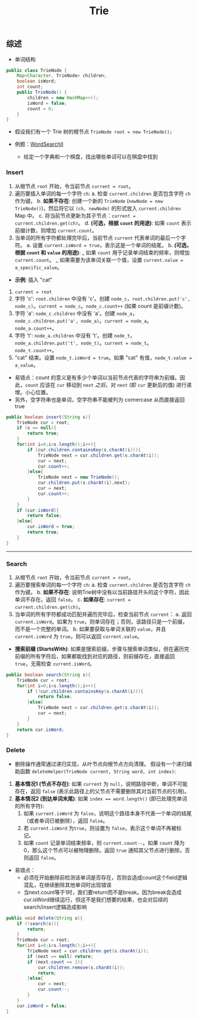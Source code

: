 ﻿---
layout: default
title: Trie
narrow: true
---

## 综述

- 单词结构

```java
public class TrieNode {
    Map<Character, TrieNode> children;
    boolean isWord;
    int count;
    public TrieNode() {
        children = new HashMap<>();
        isWord = false;
        count = 0;
    }
}
```

- 假设我们有一个 Trie 树的根节点 `TrieNode root = new TrieNode();`

- 例题：[WordSearchII](/algorithmnotes/wordsearchii.html)
  - 给定一个字典和一个棋盘，找出哪些单词可以在棋盘中找到

### Insert

1. 从根节点 `root` 开始，令当前节点 `current = root`。
2. 遍历要插入单词的每一个字符 `ch`: a. 检查 `current.children` 是否包含字符 `ch` 作为键。 b. **如果不存在**: 创建一个新的 `TrieNode` (`newNode = new TrieNode()`)，然后将它以 `(ch, newNode)` 的形式放入 `current.children` Map 中。 c. 将当前节点更新为其子节点：`current = current.children.get(ch)`。 d. **(可选，根据 `count` 的用途)**: 如果 `count` 表示前缀计数，则增加 `current.count`。
3. 当单词的所有字符都处理完毕后，当前节点 `current` 代表单词的最后一个字符。 a. 设置 `current.isWord = true`，表示这是一个单词的结尾。 b. **(可选，根据 `count` 和 `value` 的用途)**: _ 如果 `count` 用于记录单词结束的频率，则增加 `current.count`。 _ 如果需要为该单词关联一个值，设置 `current.value = a_specific_value`。

- **示例**: 插入 "cat"

1. `current = root`
2. 字符 'c': `root.children` 中没有 'c'。创建 `node_c`，`root.children.put('c', node_c)`。`current = node_c`。`node_c.count++` (如果 count 是前缀计数)。
3. 字符 'a': `node_c.children` 中没有 'a'。创建 `node_a`，`node_c.children.put('a', node_a)`。`current = node_a`。`node_a.count++`。
4. 字符 't': `node_a.children` 中没有 't'。创建 `node_t`，`node_a.children.put('t', node_t)`。`current = node_t`。`node_t.count++`。
5. "cat" 结束。设置 `node_t.isWord = true`。如果 "cat" 有值，`node_t.value = a_value`。

- 易错点：count 的意义是有多少个单词以当前节点代表的字符串为前缀。因此，`count` 应该在 `cur` 移动到 `next` _之后_，对 `next` (即 `cur` 更新后的值) 进行递增。小心位置。
- 另外，空字符串也是单词，空字符串不能被列为 cornercase 从而直接返回 true

```java
public boolean insert(String s){
    TrieNode cur = root;
    if (s == null){
        return true;
    }
    for(int i=0;i<s.length();i++){
        if (cur.children.containsKey(s.charAt(i))){
            TrieNode next = cur.children.get(s.charAt(i));
            cur = next;
            cur.count++;
        }else{
            TrieNode next = new TrieNode();
            cur.children.put(s.charAt(i),next);
            cur = next;
            cur.count++;
        }
    }
    if (cur.isWord){
        return false;
    }else{
        cur.isWord = true;
        return true;
    }
}
```
***
### Search
1. 从根节点 `root` 开始，令当前节点 `current = root`。
2. 遍历要搜索单词的每一个字符 `ch`: a. 检查 `current.children` 是否包含字符 `ch` 作为键。 b. **如果不存在**: 说明Trie树中没有以当前路径开头的这个字符，因此单词不存在。返回 `false`。 c. **如果存在**: `current = current.children.get(ch)`。
3. 当单词的所有字符都成功匹配并遍历完毕后，检查当前节点 `current`： a. 返回 `current.isWord`。如果为 `true`，则单词存在；否则，该路径只是一个前缀，而不是一个完整的单词。 b. 如果要获取与单词关联的 `value`，并且 `current.isWord` 为 `true`，则可以返回 `current.value`。
- **搜索前缀 (StartsWith)**: 如果是搜索前缀，步骤与搜索单词类似，但在遍历完前缀的所有字符后，如果都能找到对应的路径，则前缀存在，直接返回 `true`，无需检查 `current.isWord`。
```java
public boolean search(String s){  
    TrieNode cur = root;  
    for(int i=0;i<s.length();i++){  
        if (!cur.children.containsKey(s.charAt(i))){  
            return false;  
        }else{  
            TrieNode next = cur.children.get(s.charAt(i));  
            cur = next;  
        }  
    }  
    return cur.isWord;  
}
```
### Delete
-  删除操作通常通过递归实现，从叶节点向根节点方向清理。 假设有一个递归辅助函数 `deleteHelper(TrieNode current, String word, int index)`:

1. **基本情况1 (节点不存在)**: 如果 `current` 为 `null`，说明路径中断，单词不可能存在，返回 `false` (表示此路径上的父节点不需要删除其对当前节点的引用)。
2. **基本情况2 (到达单词末尾)**: 如果 `index == word.length()` (即已处理完单词的所有字符): 
	1. 如果 `current.isWord` 为 `false`，说明这个路径本身不代表一个单词的结尾（或者单词已被删除），返回 `false`。 
	2. 若 `current.isWord` 为`true`，则设置为 `false`，表示这个单词不再被标记。
	3. 如果 `count` 记录单词结束频率，则 `current.count--`。如果 `count` 降为0，那么这个节点可以被物理删除。返回 `true` 通知其父节点进行删除。否则返回 `false`。

- 易错点：
	- 必须在开始删除前检测该单词是否存在，否则会造成count这个field逻辑混乱，在继续删除其他单词时出现错误
	- 当next.count等于1时，我们要return而不是break。因为break会造成cur.isWord继续运行，但这不是我们想要的结果，也会对后续的search/insert逻辑造成影响
```java
public void delete(String s){  
    if (!search(s)){  
        return;  
    }  
    TrieNode cur = root;  
    for(int i=0;i<s.length();i++){  
        TrieNode next = cur.children.get(s.charAt(i));  
        if (next == null) return;  
        if (next.count == 1){  
            cur.children.remove(s.charAt(i));  
            return;  
        }else{  
            cur = next;  
            cur.count--;  
        }  
    }  
    cur.isWord = false;  
}
```